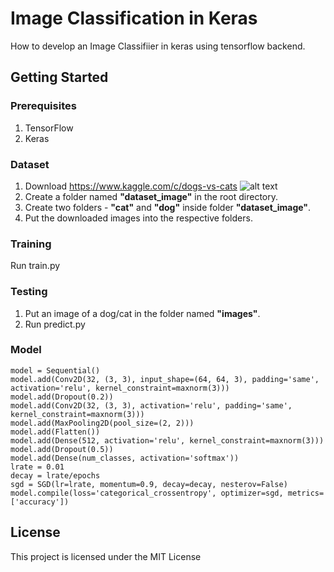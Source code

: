 # Image Classification in Keras
How to develop an Image Classifiier in keras using tensorflow backend.

## Getting Started
### Prerequisites
1. TensorFlow
2. Keras

### Dataset
1. Download https://www.kaggle.com/c/dogs-vs-cats
![alt text](http://adilmoujahid.com/images/cats-dogs.jpg)
2. Create a folder named **"dataset_image"** in the root directory.
3. Create two folders -  **"cat"** and **"dog"** inside folder **"dataset_image"**.
4. Put the downloaded images into the respective folders.

### Training
Run train.py

### Testing
1. Put an image of a dog/cat in the folder named **"images"**.
2. Run predict.py

### Model
```
model = Sequential()
model.add(Conv2D(32, (3, 3), input_shape=(64, 64, 3), padding='same', activation='relu', kernel_constraint=maxnorm(3)))
model.add(Dropout(0.2))
model.add(Conv2D(32, (3, 3), activation='relu', padding='same', kernel_constraint=maxnorm(3)))
model.add(MaxPooling2D(pool_size=(2, 2)))
model.add(Flatten())
model.add(Dense(512, activation='relu', kernel_constraint=maxnorm(3)))
model.add(Dropout(0.5))
model.add(Dense(num_classes, activation='softmax'))
lrate = 0.01
decay = lrate/epochs
sgd = SGD(lr=lrate, momentum=0.9, decay=decay, nesterov=False)
model.compile(loss='categorical_crossentropy', optimizer=sgd, metrics=['accuracy'])
```

## License
This project is licensed under the MIT License 

